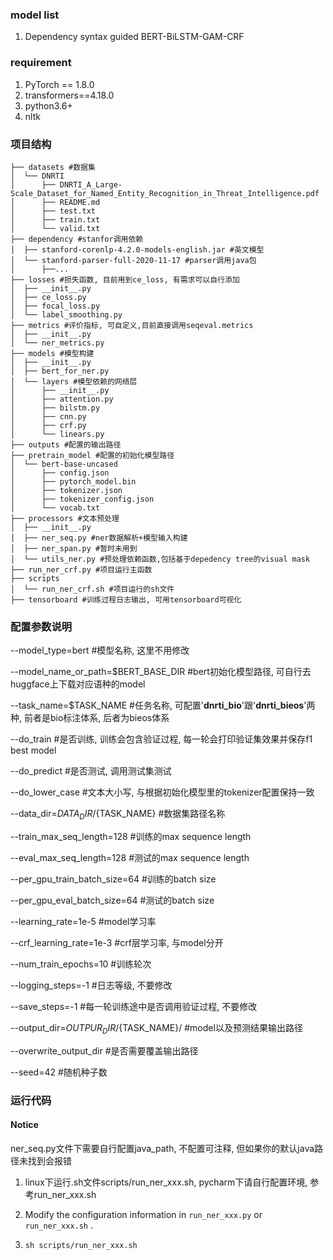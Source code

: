 ### model list

1. Dependency syntax guided BERT-BiLSTM-GAM-CRF

### requirement

1. PyTorch == 1.8.0
2. transformers==4.18.0
4. python3.6+
5. nltk

### 项目结构
```
├── datasets #数据集
│  └── DNRTI
│      ├── DNRTI_A_Large-Scale_Dataset_for_Named_Entity_Recognition_in_Threat_Intelligence.pdf
│      ├── README.md
│      ├── test.txt
│      ├── train.txt
│      └── valid.txt
├── dependency #stanfor调用依赖
│  ├── stanford-corenlp-4.2.0-models-english.jar #英文模型
│  └── stanford-parser-full-2020-11-17 #parser调用java包
│      ├──...
├── losses #损失函数, 目前用到ce_loss, 有需求可以自行添加
│  ├── __init__.py
│  ├── ce_loss.py
│  ├── focal_loss.py
│  └── label_smoothing.py
├── metrics #评价指标, 可自定义,目前直接调用seqeval.metrics
│  ├── __init__.py
│  └── ner_metrics.py
├── models #模型构建 
│  ├── __init__.py
│  ├── bert_for_ner.py
│  └── layers #模型依赖的网络层
│      ├── __init__.py
│      ├── attention.py
│      ├── bilstm.py
│      ├── cnn.py
│      ├── crf.py
│      └── linears.py
├── outputs #配置的输出路径
├── pretrain_model #配置的初始化模型路径
│  └── bert-base-uncased
│      ├── config.json
│      ├── pytorch_model.bin
│      ├── tokenizer.json
│      ├── tokenizer_config.json
│      └── vocab.txt
├── processors #文本预处理
│  ├── __init__.py
│  ├── ner_seq.py #ner数据解析+模型输入构建
│  ├── ner_span.py #暂时未用到
│  └── utils_ner.py #预处理依赖函数,包括基于depedency tree的visual mask
├── run_ner_crf.py #项目运行主函数
├── scripts
│  └── run_ner_crf.sh #项目运行的sh文件
├── tensorboard #训练过程日志输出, 可用tensorboard可视化
```


### 配置参数说明
  --model_type=bert #模型名称, 这里不用修改
  
  --model_name_or_path=$BERT_BASE_DIR #bert初始化模型路径, 可自行去huggface上下载对应语种的model
  
  --task_name=$TASK_NAME #任务名称, 可配置'**dnrti_bio**'跟'**dnrti_bieos**'两种, 前者是bio标注体系, 后者为bieos体系
  
  --do_train #是否训练, 训练会包含验证过程, 每一轮会打印验证集效果并保存f1 best model
  
  --do_predict  #是否测试, 调用测试集测试
  
  --do_lower_case #文本大小写, 与根据初始化模型里的tokenizer配置保持一致
  
  --data_dir=$DATA_DIR/${TASK_NAME} #数据集路径名称
  
  --train_max_seq_length=128 #训练的max sequence length
  
  --eval_max_seq_length=128 #测试的max sequence length
  
  --per_gpu_train_batch_size=64 #训练的batch size
  
  --per_gpu_eval_batch_size=64  #测试的batch size
  
  --learning_rate=1e-5 #model学习率
  
  --crf_learning_rate=1e-3 #crf层学习率, 与model分开
  
  --num_train_epochs=10  #训练轮次
  
  --logging_steps=-1 #日志等级, 不要修改
  
  --save_steps=-1 #每一轮训练途中是否调用验证过程, 不要修改
  
  --output_dir=$OUTPUR_DIR/${TASK_NAME}/ #model以及预测结果输出路径
  
  --overwrite_output_dir #是否需要覆盖输出路径
  
  --seed=42 #随机种子数

### 运行代码
#### Notice
  ner_seq.py文件下需要自行配置java_path, 不配置可注释, 但如果你的默认java路径未找到会报错
1. linux下运行.sh文件scripts/run_ner_xxx.sh, pycharm下请自行配置环境, 参考run_ner_xxx.sh

2. Modify the configuration information in `run_ner_xxx.py` or `run_ner_xxx.sh` .

3. `sh scripts/run_ner_xxx.sh`
